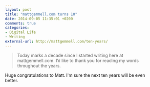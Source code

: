 ```yaml
---
layout: post
title: "mattgemmell.com turns 10"
date: 2014-09-05 11:35:01 +0200
comments: true
categories: 
- Digital Life
- Writing
external-url: http://mattgemmell.com/ten-years/
---
```


> Today marks a decade since I started writing here at mattgemmell.com. I’d like to thank you for reading my words throughout the years.

Huge congratulations to Matt. I'm sure the next ten years will be even better.
